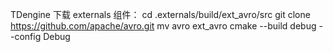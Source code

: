 

TDengine 下载 externals 组件：
cd .externals/build/ext_avro/src
git clone https://github.com/apache/avro.git
mv avro ext_avro
cmake --build debug --config Debug
